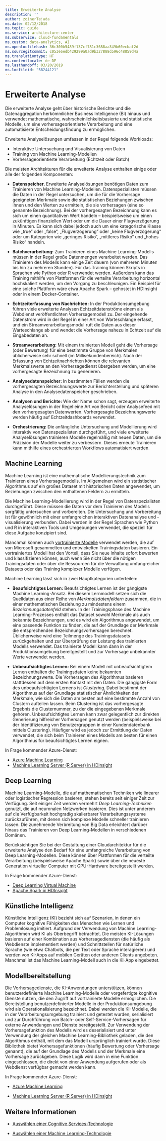 ```yaml
---
title: Erweiterte Analyse
description: ''
author: zoinerTejada
ms.date: 02/12/2018
ms.topic: guide
ms.service: architecture-center
ms.subservice: cloud-fundamentals
ms.custom: data-analytics, AI
ms.openlocfilehash: 36c300b5489f137cf781c3688aa349b60ecbaf2d
ms.sourcegitcommit: c053e6edb429299a0ad9b327888d596c48859d4a
ms.translationtype: HT
ms.contentlocale: de-DE
ms.lasthandoff: 03/20/2019
ms.locfileid: "58244121"
---
```

# <a name="advanced-analytics"></a>Erweiterte Analyse

Die erweiterte Analyse geht über historische Berichte und die Datenaggregation herkömmlicher Business Intelligence (BI) hinaus und verwendet mathematische, wahrscheinlichkeitsbasierte und statistische Modelle, um eine vorhersageorientierte Verarbeitung und eine automatisierte Entscheidungsfindung zu ermöglichen.

Erweiterte Analyselösungen umfassen in der Regel folgende Workloads:

- Interaktive Untersuchung und Visualisierung von Daten
- Training von Machine Learning-Modellen
- Vorhersageorientierte Verarbeitung (Echtzeit oder Batch)

Die meisten Architekturen für die erweiterte Analyse enthalten einige oder alle der folgenden Komponenten:

- **Datenspeicher**. Erweiterte Analyselösungen benötigen Daten zum Trainieren von Machine Learning-Modellen. Datenspezialisten müssen die Daten in der Regel untersuchen, um die für die Vorhersage geeigneten Merkmale sowie die statistischen Beziehungen zwischen ihnen und den Werten zu ermitteln, die sie vorhersagen (eine so genannte Bezeichnung). Bei der vorhergesagten Bezeichnung kann es sich um einen quantitativen Wert handeln – beispielsweise um einen zukünftigen finanziellen Wert oder um die Dauer einer Flugverzögerung in Minuten. Es kann sich dabei jedoch auch um eine kategorische Klasse wie „true“ oder „false“, „Flugverzögerung“ oder „keine Flugverzögerung“ oder um Kategorien wie „geringes Risiko“, „mittleres Risiko“ und „hohes Risiko“ handeln.

- **Batchverarbeitung:** Zum Trainieren eines Machine Learning-Modells müssen in der Regel große Datenmengen verarbeitet werden. Das Trainieren des Modells kann einige Zeit dauern (von mehreren Minuten bis hin zu mehreren Stunden). Für das Training können Skripts in Sprachen wie Python oder R verwendet werden. Außerdem kann das Training mithilfe von Plattformen für die verteilte Verarbeitung horizontal hochskaliert werden, um den Vorgang zu beschleunigen. Ein Beispiel für eine solche Plattform wäre etwa Apache Spark – gehostet in HDInsight oder in einem Docker-Container.

- **Echtzeiterfassung von Nachrichten:** In der Produktionsumgebung führen viele erweiterte Analysen Echtzeitdatenströme einem als Webdienst veröffentlichten Vorhersagemodell zu. Der eingehende Datenstrom wird in der Regel in einer Art von Warteschlange erfasst, und ein Streamverarbeitungsmodul ruft die Daten aus dieser Warteschlange ab und wendet die Vorhersage nahezu in Echtzeit auf die Eingabedaten an.

- **Streamverarbeitung:** Mit einem trainierten Modell geht die Vorhersage (oder Bewertung) für eine bestimmte Gruppe von Merkmalen üblicherweise sehr schnell (im Millisekundenbereich). Nach der Erfassung von Echtzeitnachrichten können die relevanten Merkmalswerte an den Vorhersagedienst übergeben werden, um eine vorhergesagte Bezeichnung zu generieren.

- **Analysedatenspeicher:** In bestimmten Fällen werden die vorhergesagten Bezeichnungswerte zur Berichterstellung und späteren Analyse in den Analysedatenspeicher geschrieben.

- **Analysen und Berichte:** Wie der Name schon sagt, erzeugen erweiterte Analyselösungen in der Regel eine Art von Bericht oder Analysefeed mit den vorhergesagten Datenwerten. Vorhergesagte Bezeichnungswerte werden häufig auf Echtzeitdashboards verwendet.

- **Orchestrierung:** Die anfängliche Untersuchung und Modellierung wird interaktiv von Datenspezialisten durchgeführt, und viele erweiterte Analyselösungen trainieren Modelle regelmäßig mit neuen Daten, um die Präzision der Modelle weiter zu verbessern. Dieses erneute Trainieren kann mithilfe eines orchestrierten Workflows automatisiert werden.

## <a name="machine-learning"></a>Machine Learning

Machine Learning ist eine mathematische Modellierungstechnik zum Trainieren eines Vorhersagemodells. Im Allgemeinen wird ein statistischer Algorithmus auf ein großes Dataset mit historischen Daten angewendet, um Beziehungen zwischen den enthaltenen Feldern zu ermitteln.

Die Machine Learning-Modellierung wird in der Regel von Datenspezialisten durchgeführt. Diese müssen die Daten vor dem Trainieren des Modells sorgfältig untersuchen und vorbereiten. Die Untersuchung und Vorbereitung ist für gewöhnlich mit einer umfangreichen interaktiven Datenanalyse und -visualisierung verbunden. Dabei werden in der Regel Sprachen wie Python und R in interaktiven Tools und Umgebungen verwendet, die speziell für diese Aufgabe konzipiert sind.

Manchmal können auch [vortrainierte Modelle](/machine-learning-server/install/microsoftml-install-pretrained-models) verwendet werden, die auf von Microsoft gesammelten und entwickelten Trainingsdaten basieren. Ein vortrainiertes Modell hat den Vorteil, dass Sie neue Inhalte sofort bewerten und klassifizieren können, auch wenn Sie nicht über die nötigen Trainingsdaten oder über die Ressourcen für die Verwaltung umfangreicher Datasets oder das Training komplexer Modelle verfügen.

Machine Learning lässt sich in zwei Hauptkategorien unterteilen:

- **Beaufsichtigtes Lernen:** Beaufsichtigtes Lernen ist der gängigste Machine Learning-Ansatz. Bei diesem Lernmodell setzen sich die Quelldaten aus einer Reihe von *Merkmalsdatenfeldern* zusammen, die in einer mathematischen Beziehung zu mindestens einem *Bezeichnungsdatenfeld* stehen. In der Trainingsphase des Machine Learning-Prozesses enthält das Dataset sowohl Merkmale als auch bekannte Bezeichnungen, und es wird ein Algorithmus angewendet, um eine passende Funktion zu finden, die auf der Grundlage der Merkmale die entsprechenden Bezeichnungsvorhersagen berechnet. Üblicherweise wird eine Teilmenge des Trainingsdatasets zurückgehalten und zur Überprüfung der Leistung des trainierten Modells verwendet. Das trainierte Modell kann dann in der Produktionsumgebung bereitgestellt und zur Vorhersage unbekannter Werte verwendet werden.

- **Unbeaufsichtigtes Lernen:** Bei einem Modell mit unbeaufsichtigtem Lernen enthalten die Trainingsdaten keine bekannten Bezeichnungswerte. Die Vorhersagen des Algorithmus basieren stattdessen auf dem ersten Kontakt mit den Daten. Die gängigste Form des unbeaufsichtigten Lernens ist *Clustering*. Dabei bestimmt der Algorithmus auf der Grundlage statistischer Ähnlichkeiten der Merkmale, wie sich die Daten am besten auf eine bestimmte Anzahl von Clustern aufteilen lassen. Beim Clustering ist das vorhergesagte Ergebnis die Clusternummer, zu der die eingegebenen Merkmale gehören. Unbeaufsichtigtes Lernen kann zwar gelegentlich zur direkten Generierung hilfreicher Vorhersagen genutzt werden (beispielsweise bei der Identifizierung von Benutzergruppen in einer Kundendatenbank mittels Clustering). Häufiger wird es jedoch zur Ermittlung der Daten verwendet, die sich beim Trainieren eines Modells am besten für einen Algorithmus für beaufsichtigtes Lernen eignen.

In Frage kommender Azure-Dienst:

- [Azure Machine Learning](/azure/machine-learning/)
- [Machine Learning Server (R Server) in HDInsight](/azure/hdinsight/r-server/r-server-overview)

## <a name="deep-learning"></a>Deep Learning

Machine Learning-Modelle, die auf mathematischen Techniken wie linearer oder logistischer Regression basieren, stehen bereits seit einiger Zeit zur Verfügung. Seit einiger Zeit werden vermehrt *Deep Learning-Techniken* genutzt, die auf neuronalen Netzwerken basieren. Dies ist unter anderem auf die Verfügbarkeit hochgradig skalierbarer Verarbeitungssysteme zurückzuführen, mit denen sich komplexe Modelle schneller trainieren lassen. Die zunehmende Verbreitung von Big Data erleichtert darüber hinaus das Trainieren von Deep Learning-Modellen in verschiedenen Domänen.

Berücksichtigen Sie bei der Gestaltung einer Cloudarchitektur für die erweiterte Analyse den Bedarf für eine umfangreiche Verarbeitung von Deep Learning-Modellen. Diese können über Plattformen für die verteilte Verarbeitung (beispielsweise Apache Spark) sowie über die neueste Generation virtueller Computer mit GPU-Hardware bereitgestellt werden.

In Frage kommender Azure-Dienst:

- [Deep Learning Virtual Machine](/azure/machine-learning/data-science-virtual-machine/deep-learning-dsvm-overview)
- [Apache Spark in HDInsight](/azure/hdinsight/spark/apache-spark-overview)

## <a name="artificial-intelligence"></a>Künstliche Intelligenz

Künstliche Intelligenz (KI) bezieht sich auf Szenarien, in denen ein Computer kognitive Fähigkeiten des Menschen wie Lernen und Problemlösung imitiert. Aufgrund der Verwendung von Machine Learning-Algorithmen wird KI als Oberbegriff betrachtet. Die meisten KI-Lösungen basieren auf einer Kombination aus Vorhersagediensten (die häufig als Webdienste implementiert werden) und Schnittstellen für natürliche Sprache (wie etwa Chatbots, die per Text oder Sprache interagieren) und werden von KI-Apps auf mobilen Geräten oder anderen Clients angeboten. Manchmal ist das Machine Learning-Modell auch in die KI-App eingebettet.

## <a name="model-deployment"></a>Modellbereitstellung

Die Vorhersagedienste, die KI-Anwendungen unterstützen, können benutzerdefinierte Machine Learning-Modelle oder vorgefertigte kognitive Dienste nutzen, die den Zugriff auf vortrainierte Modelle ermöglichen. Die Bereitstellung benutzerdefinierter Modelle in der Produktionsumgebung wird als Operationalisierung bezeichnet. Dabei werden die KI-Modelle, die in der Verarbeitungsumgebung trainiert und getestet wurden, serialisiert und zur Durchführung von Batch- oder Self-Service-Vorhersagen für externe Anwendungen und Dienste bereitgestellt. Zur Verwendung der Vorhersagefunktion des Modells wird es deserialisiert und unter Verwendung der gleichen Machine Learning-Bibliothek geladen, die den Algorithmus enthält, mit dem das Modell ursprünglich trainiert wurde. Diese Bibliothek bietet Vorhersagefunktionen (häufig Bewertung oder Vorhersage genannt), die auf der Grundlage des Modells und der Merkmale eine Vorhersage zurückgeben. Diese Logik wird dann in eine Funktion eingeschlossen, die direkt von einer Anwendung aufgerufen oder als Webdienst verfügbar gemacht werden kann.

In Frage kommender Azure-Dienst:

- [Azure Machine Learning](/azure/machine-learning/)

- [Machine Learning Server (R Server) in HDInsight](/azure/hdinsight/r-server/r-server-overview)

## <a name="see-also"></a>Weitere Informationen

- [Auswählen einer Cognitive Services-Technologie](../technology-choices/cognitive-services.md)

- [Auswählen einer Machine Learning-Technologie](../technology-choices/data-science-and-machine-learning.md)
